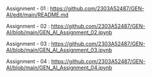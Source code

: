 Assignment - 01 : https://github.com/2303A52487/GEN-AI/edit/main/README.md

Assignment - 02 : https://github.com/2303A52487/GEN-AI/blob/main/GEN_AI_Assignment_02.ipynb

Assignment - 03 : https://github.com/2303A52487/GEN-AI/blob/main/GEN_AI_Assignment_03.ipynb

Assignment - 04 : https://github.com/2303A52487/GEN-AI/blob/main/GEN_AI_Assignment_04.ipynb
